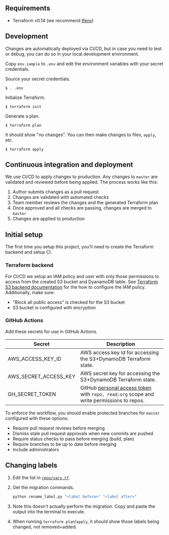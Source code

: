 ## Requirements

- Terraform v0.14 (we recommend [tfenv](https://github.com/tfutils/tfenv))


## Development

Changes are automatically deployed via CI/CD, but in case you need to test or
debug, you can do so in your local development environment.

Copy `env.sample` to `.env` and edit the environment variables with your secret
credentials.

Source your secret credentials.

    $ . .env

Initialize Terraform.

    $ terraform init

Generate a plan.

    $ terraform plan

It should show "no changes". You can then make changes to files, `apply`, etc.

    $ terraform apply


## Continuous integration and deployment

We use CI/CD to apply changes to production. Any changes to `master` are validated
and reviewed before being applied. The process works like this:

1. Author submits changes as a pull request
1. Changes are validated with automated checks
1. Team member reviews the changes and the generated Terraform plan
1. Once approved and all checks are passing, changes are merged to `master`
1. Changes are applied to production


## Initial setup

The first time you setup this project, you'll need to create the Terraform backend and setup CI.


### Terraform backend

For CI/CD we setup an IAM policy and user with only those permissions to access
from the created S3 bucket and DyanamoDB table. See [Terraform S3 backend
documentation](https://www.terraform.io/docs/language/settings/backends/s3.html)
for the how to configure the IAM policy. Additionally, make sure:

- "Block all public access" is checked for the S3 bucket
- S3 bucket is configured with encryption


### GitHub Actions

Add these secrets for use in GitHub Actions.

Secret | Description
------ | -----------
AWS_ACCESS_KEY_ID | AWS access key Id for accessing the S3+DynamoDB Terraform state.
AWS_SECRET_ACCESS_KEY | AWS secret key for accessing the S3+DynamoDB Terraform state.
GH_SECRET_TOKEN | GitHub [personal access token](https://docs.github.com/en/github/authenticating-to-github/keeping-your-account-and-data-secure/creating-a-personal-access-token) with `repo, read:org` scope and write permissions to repos.

To enforce the workflow, you should enable protected branches for `master`
configured with these options:

- Require pull request reviews before merging
- Dismiss stale pull request approvals when new commits are pushed
- Require status checks to pass before merging (build, plan)
- Require branches to be up to date before merging
- Include administrators


## Changing labels

1. Edit the list in [`repo/vars.tf`](repo/vars.tf).
1. Get the migration commands.

   ```sh
   python rename_label.py "<label before>" "<label after>"
   ```

1. Note this doesn't actually perform the migration. Copy and paste the output into the terminal to execute.
1. When running `terraform plan`/`apply`, it should show those labels being changed, not removed+added.
